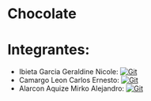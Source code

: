 # Chocolate
# Integrantes:
* Ibieta Garcia Geraldine Nicole: [![Git](https://img.shields.io/badge/Git-Profile-blue)](https://github.com/nini1304)
* Camargo Leon Carlos Ernesto: [![Git](https://img.shields.io/badge/Git-Profile-blue)](https://github.com/charlie2913)
* Alarcon Aquize Mirko Alejandro: [![Git](https://img.shields.io/badge/Git-Profile-blue)](https://github.com/MRK2705)
